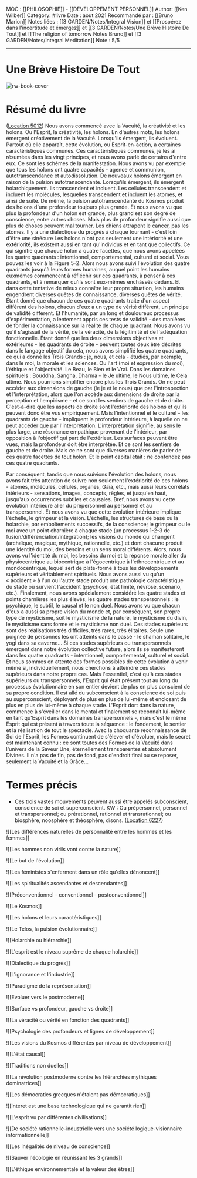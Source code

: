 MOC : [[PHILOSOPHIE]] - [[DÉVELOPPEMENT PERSONNEL]] 
Author: [[Ken Wilber]]
Category: #livre
Date : aout 2021
Recommandé par : [[Bruno Marion]]
Notes liées : [[3 GARDEN/Notes/Integral Vision]] et [[Prospérez dans l'incertitude et émergez]] et [[3 GARDEN/Notes/Une Brève Histoire De Tout]] et [[The religion of tomorrow Notes Bruno]] et [[3 GARDEN/Notes/Integral Meditation]]
Note : 5/5
***

# Une Brève Histoire De Tout
![rw-book-cover](https://m.media-amazon.com/images/I/612XkkpHzJL._SY160.jpg)

# Résumé du livre
([Location 5012](https://readwise.io/to_kindle?action=open&asin=B07MQ681WQ&location=5012))
Nous avons commencé avec la Vacuité, la créativité et les holons. Ou l'Esprit, la créativité, les holons. En d'autres mots, les holons émergent créativement de la Vacuité. Lorsqu'ils émergent, ils évoluent. Partout où elle apparaît, cette évolution, ou Esprit-en-action, a certaines caractéristiques communes. Ces caractéristiques communes, je les ai résumées dans les vingt principes, et nous avons parlé de certains d'entre eux. Ce sont les schèmes de la manifestation. Nous avons vu par exemple que tous les holons ont quatre capacités - agence et communion, autotranscendance et autodissolution. De nouveaux holons émergent en raison de la pulsion autotranscendante. Lorsqu'ils émergent, ils émergent holarchiquement. Ils transcendent et incluent. Les cellules transcendent et incluent les molécules, lesquelles transcendent et incluent les atomes, et ainsi de suite. De même, la pulsion autotranscendante du Kosmos produit des holons d'une profondeur toujours plus grande. Et nous avons vu que plus la profondeur d'un holon est grande, plus grand est son degré de conscience, entre autres choses. Mais plus de profondeur signifie aussi que plus de choses peuvent mal tourner. Les chiens attrapent le cancer, pas les atomes. Il y a une dialectique du progrès à chaque tournant - c'est loin d'être une sinécure 
Les holons n'ont pas seulement une intériorité et une extériorité, ils existent aussi en tant qu'individus et en tant que collectifs. Ce qui signifie que chaque holon a quatre facettes, que nous avons appelées les quatre quadrants : intentionnel, comportemental, culturel et social. Vous pouvez les voir à la Figure 5-2. Alors nous avons suivi l'évolution des quatre quadrants jusqu'à leurs formes humaines, auquel point les humains euxmêmes commencent à réfléchir sur ces quadrants, à penser à ces quadrants, et à remarquer qu'ils sont eux-mêmes enchâssés dedans. Et dans cette tentative de mieux connaître leur propre situation, les humains engendrent diverses quêtes de connaissance, diverses quêtes de vérité. Étant donné que chacun de ces quatre quadrants traite d'un aspect différent des holons, chacun d'eux a un type de vérité différent, un principe de validité différent. Et l'humanité, par un long et douloureux processus d'expérimentation, a lentement appris ces tests de validité - des manières de fonder la connaissance sur la réalité de chaque quadrant. Nous avons vu qu'il s'agissait de la vérité, de la véracité, de la légitimité et de l'adéquation fonctionnelle. Étant donné que les deux dimensions objectives et extérieures - les quadrants de droite - peuvent toutes deux être décrites dans le langage objectif du cela, nous avons simplifié les quatre quadrants, ce qui a donné les Trois Grands : je, nous, et cela - étudiés, par exemple, dans le moi, la morale et les sciences. Ou l'art (moi et expression du moi), l'éthique et l'objectivité. Le Beau, le Bien et le Vrai. Dans les domaines spirituels : Bouddha, Sangha, Dharma - le Je ultime, le Nous ultime, le Cela ultime. Nous pourrions simplifier encore plus les Trois Grands. On ne peut accéder aux dimensions de gauche (le je et le nous) que par l'introspection et l'interprétation, alors que l'on accède aux dimensions de droite par la perception et l'empirisme - et ce sont les sentiers de gauche et de droite. C'est-à-dire que les aspects de droite sont l'extériorité des holons et qu'ils peuvent donc être vus empiriquement. Mais l'intentionnel et le culturel - les quadrants de gauche - impliquent la profondeur intérieure, à laquelle on ne peut accéder que par l'interprétation. L'interprétation signifie, au sens le plus large, une résonance empathique provenant de l'intérieur, par opposition à l'objectif qui part de l'extérieur. Les surfaces peuvent être vues, mais la profondeur doit être interprétée. Et ce sont les sentiers de gauche et de droite. Mais ce ne sont que diverses manières de parler de ces quatre facettes de tout holon. Et le point capital était : ne confondez pas ces quatre quadrants. 

Par conséquent, tandis que nous suivions l'évolution des holons, nous avons fait très attention de suivre non seulement l'extériorité de ces holons - atomes, molécules, cellules, organes, Gaïa, etc., mais aussi leurs corrélats intérieurs - sensations, images, concepts, règles, et jusqu'en haut, jusqu'aux occurrences subtiles et causales. Bref, nous avons vu cette évolution intérieure aller du prépersonnel au personnel et au transpersonnel. Et nous avons vu que cette évolution intérieure implique l'échelle, le grimpeur et la vision. L'échelle, les structures de base ou la holarchie, par emboîtements successifs, de la conscience; le grimpeur ou le moi avec un point charnière à chaque stade (un processus 1-2-3 de fusion/différenciation/intégration); les visions du monde qui changent (archaïque, magique, mythique, rationnelle, etc.) et dont chacune produit une identité du moi, des besoins et un sens moral différents. Alors, nous avons vu l'identité du moi, les besoins du moi et la réponse morale aller du physiocentrique au biocentrique à l'égocentrique à l'ethnocentrique et au mondocentrique, lequel sert de plate-forme à tous les développements supérieurs et véritablement spirituels. Nous avons aussi vu qu'un « accident » à l'un ou l'autre stade produit une pathologie caractéristique du stade où survient l'accident (psychose, état limite, névrose, scénario, etc.). Finalement, nous avons spécialement considéré les quatre stades et points charnières les plus élevés, les quatre stades transpersonnels : le psychique, le subtil, le causal et le non duel. Nous avons vu que chacun d'eux a aussi sa propre vision du monde et, par conséquent, son propre type de mysticisme, soit le mysticisme de la nature, le mysticisme du divin, le mysticisme sans forme et le mysticisme non duel. Ces stades supérieurs sont des réalisations très difficiles, très rares, très élitaires. Seule une poignée de personnes les ont atteints dans le passé - le shaman solitaire, le yogi dans sa caverne... 
Si ces stades supérieurs ou transpersonnels émergent dans notre évolution collective future, alors ils se manifesteront dans les quatre quadrants - intentionnel, comportemental, culturel et social. Et nous sommes en attente des formes possibles de cette évolution à venir même si, individuellement, nous cherchons à atteindre ces stades supérieurs dans notre propre cas. Mais l'essentiel, c'est qu'à ces stades supérieurs ou transpersonnels, l'Esprit qui était présent tout au long du processus évolutionnaire en son entier devient de plus en plus conscient de sa propre condition. Il est allé du subconscient à la conscience de soi puis au superconscient, déployant de plus en plus de lui-même et enclosant de plus en plus de lui-même à chaque stade. L'Esprit dort dans la nature, commence à s'éveiller dans le mental et finalement se reconnaît lui-même en tant qu'Esprit dans les domaines transpersonnels -, mais c'est le même Esprit qui est présent à travers toute la séquence : le fondement, le sentier et la réalisation de tout le spectacle. Avec la choquante reconnaissance de Soi de l'Esprit, les Formes continuent de s'élever et d'évoluer, mais le secret est maintenant connu : ce sont toutes des Formes de la Vacuité dans l'univers de la Saveur Une, éternellement transparentes et absolument Divines. Il n'a pas de fin, pas de fond, pas d'endroit final ou se reposer, seulement la Vacuité et la Grâce… 

# Termes précis 
- Ces trois vastes mouvements peuvent aussi être appelés subconscient, conscience de soi et superconscient. KW : Ou prépersonnel, personnel et transpersonnel; ou prérationnel, rationnel et transrationnel; ou biosphère, noosphère et théosphère, disons. ([Location 6227](https://readwise.io/to_kindle?action=open&asin=B07MQ681WQ&location=6227))


![[Les différences naturelles de personnalité entre les hommes et les femmes]]

![[Les hommes non virils vont contre la nature]]

![[Le but de l'évolution]]

![[Les féministes s'enferment dans un rôle qu'elles dénoncent]]

![[Les spiritualités ascendantes et descendantes]]

![[Préconventionnel - conventionnel - postconventionnel]]

![[Le Kosmos]]

![[Les holons et leurs caractéristiques]]

![[Le Telos, la pulsion évolutionnaire]]

![[Holarchie ou hiérarchie]]

![[L'esprit est le niveau suprême de chaque holarchie]]

![[Dialectique du progrès]]

![[L'ignorance et l'industrie]]

![[Paradigme de la représentation]]

![[Evoluer vers le postmoderne]]

![[Surface vs profondeur, gauche vs droite]]

![[La véracité ou vérité en fonction des quadrants]]

![[Psychologie des profondeurs et lignes de développement]] 

![[Les visions du Kosmos différentes par niveau de développement]]

![[L'état causal]]

![[Traditions non duelles]]

![[La révolution postmoderne contre les hiérarchies mythiques dominatrices]]

![[Les démocraties grecques n'étaient pas démocratiques]]

![[Interet est une base technologique qui ne garantit rien]]

![[L'esprit vu par différentes civilisations]]

![[De société rationnelle-industrielle vers une société logique-visionnaire informationnelle]]

![[Les inégalités de niveau de conscience]]

![[Sauver l'écologie en réunissant les 3 grands]]

![[L'éthique environnementale et la valeur des êtres]]
